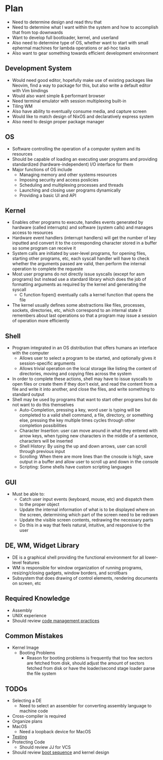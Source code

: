 # Plan
- Need to determine design and read thru that
- Need to determine what I want within the system and how to accomplish that from top downwards
- Want to develop full bootloader, kernel, and userland
- Also need to determine type of OS, whether want to start with small ephermal machines for lambda operations or ad-hoc tasks
- Also want to gear something towards efficient development environment

## Development System
- Would need good editor, hopefully make use of existing packages like Neovim, find a way to package for this, but also write a default editor with Vim bindings
- Would also want simple & performant browser
- Need terminal emulator with session multiplexing built-in
- Tiling WM
- Also have ability to eventually consume media, and capture screen
- Would like to match design of NixOS and declaratively express system
- Also need to design proper package manager

## OS
- Software controlling the operation of a computer system and its resources
- Should be capable of loading an executing user programs and providing standardized (hardware-independent) I/O interface for them
- Major functions of OS include
    - Managing memory and other systems resources
    - Imposing security and access poslicies
    - Scheduling and multiplexing processes and threads
    - Launching and closing user programs dynamically
    - Providing a basic UI and API

## Kernel
- Enables other programs to execute, handles events generated by hardware (called interrupts) and software (system calls) and manages access to resources
- Hardware event handlers (interrupt handlers) will get the number of key inputted and convert it to the corresponding character stored in a buffer so some program can receive it
- System calls are initiated by user-level programs, for opening files, starting other programs, etc, each syscall handler will have to check whether the arguments passed are valid, then perform the internal operation to complete the requeste
- Most user programs do not directly issue syscalls (except for asm programs) but instead use a standard library which does the job of formatting arguments as required by the kernel and generating the syscall
    - C function fopen() eventually calls a kernel function that opens the file
- The kernel usually defines some abstractions like files, processes, sockets, directories, etc, which correspond to an internal state it remembers about last operations so that a program may issue a session of operation more efficiently

## Shell
- Program integrated in an OS distribution that offers humans an interface with the computer
    - Allows user to select a program to be started, and optionally gives it session-specific arguments
    - Allows trivial operation on the local storage like listing the content of directories, moving and copying files across the system
- In order to complete these actions, shell may have to issue syscalls to open files or create them if they don't exist, and read the content from a file and write it into another, and close the files, and write something to standard output
- Shell may be used by programs that want to start other programs but do not want to do this themselves
    - Auto-Completion, pressing a key, word user is typing will be completed to a valid shell command, a file, directory, or something else, pressing the key multiple times cycles through other completion possibilities
    - Character Insertion: user can move around in what they entered with arrow keys, when typing new characters in the middle of a sentence, characters will be inserted
    - Shell History: By using the up and down arrows, user can scroll through previous input
    - Scrolling: When there are more lines than the cnosole is high, save output in a buffer and allow user to scroll up and down in the console
    - Scripting: Some shells have custom scripting languages

## GUI
- Must be able to:
    - Catch user input events (keyboard, mouse, etc) and dispatch them to the proper object
    - Update the internal information of what is to be displayed where on the screen, determining which part of the screen need to be redrawn
    - Update the visible screen contents, redrawing the necessary parts
    - Do this in a way that feels natural, intuitive, and responsive to the user

## DE, WM, Widget Library
- DE is a graphical shell providing the functional environment for all lower-level features
- WM is responsible for window organization of running programs, resizing/closing gadgets, window borders, and scrollbars
- Subsystem that does drawing of control elements, rendering documents on screen, etc

## Required Knowledge
- Assembly
- UNIX experience
- Should review [code management practices](https://wiki.osdev.org/Code_Management)

## Common Mistakes
- Kernel Image
    - Booting Problems
        - Reason for booting problems is frequently that too few sectors are fetched from disk, should adjust the amount of sectors fetched from disk or have the  loader/second stage loader parse the file system

## TODOs
- Selecting a DE
    - Need to select an assembler for converting assembly language to machine code
- Cross-compiler is required
- Organize plans
- MacOS
    - Need a loopback device for MacOS
- [Testing](https://wiki.osdev.org/Testing)
- Protecting Code
    - Should review JJ for VCS
- Should review [boot sequence](https://wiki.osdev.org/Boot_Sequence) and kernel design
